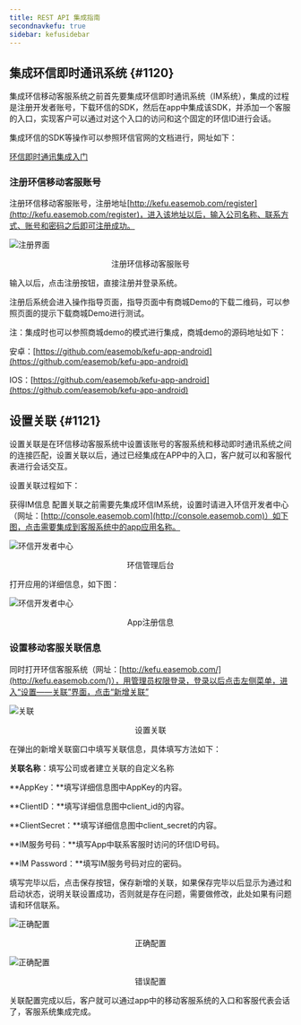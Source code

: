 ```yaml
---
title: REST API 集成指南
secondnavkefu: true
sidebar: kefusidebar
---
```

## 集成环信即时通讯系统 {#1120}

集成环信移动客服系统之前首先要集成环信即时通讯系统（IM系统），集成的过程是注册开发者账号，下载环信的SDK，然后在app中集成该SDK，并添加一个客服的入口，实现客户可以通过对这个入口的访问和这个固定的环信ID进行会话。

集成环信的SDK等操作可以参照环信官网的文档进行，网址如下：

[环信即时通讯集成入门](http://www.easemob.com/docs/gettingstart/)

### 注册环信移动客服账号 ###
注册环信移动客服账号，注册地址[http://kefu.easemob.com/register](http://kefu.easemob.com/register)，进入该地址以后，输入公司名称、联系方式、账号和密码之后即可注册成功。

![注册界面](/img/kefu/1.bmp)
<center>注册环信移动客服账号</center>


输入以后，点击注册按钮，直接注册并登录系统。

注册后系统会进入操作指导页面，指导页面中有商城Demo的下载二维码，可以参照页面的提示下载商城Demo进行测试。

注：集成时也可以参照商城demo的模式进行集成，商城demo的源码地址如下：

安卓：[https://github.com/easemob/kefu-app-android](https://github.com/easemob/kefu-app-android)

IOS：[https://github.com/easemob/kefu-app-android](https://github.com/easemob/kefu-app-android)

## 设置关联 {#1121}

  设置关联是在环信移动客服系统中设置该账号的客服系统和移动即时通讯系统之间的连接匹配，设置关联以后，通过已经集成在APP中的入口，客户就可以和客服代表进行会话交互。

  设置关联过程如下：

获得IM信息
配置关联之前需要先集成环信IM系统，设置时请进入环信开发者中心（网址：[http://console.easemob.com](http://console.easemob.com)）如下图，点击需要集成到客服系统中的app应用名称。

![环信开发者中心](/img/kefu/5.png)
<center>环信管理后台</center>

 打开应用的详细信息，如下图：

![环信开发者中心](/img/kefu/6.jpg)
<center>App注册信息</center>


### 设置移动客服关联信息 ###

同时打开环信客服系统（网址：[http://kefu.easemob.com/](http://kefu.easemob.com/)），用管理员权限登录，登录以后点击左侧菜单，进入“设置——关联”界面，点击“新增关联”

![关联](/img/kefu/7.jpg)
<center>设置关联</center>

在弹出的新增关联窗口中填写关联信息，具体填写方法如下：

**关联名称**：填写公司或者建立关联的自定义名称

**AppKey：**填写详细信息图中AppKey的内容。

**ClientID：**填写详细信息图中client_id的内容。

**ClientSecret：**填写详细信息图中client_secret的内容。

**IM服务号码：**填写App中联系客服时访问的环信ID号码。

**IM Password：**填写IM服务号码对应的密码。

填写完毕以后，点击保存按钮，保存新增的关联，如果保存完毕以后显示为通过和启动状态，说明关联设置成功，否则就是存在问题，需要做修改，此处如果有问题请和环信联系。

![正确配置](/img/kefu/8.png)
<center>正确配置</center>

![正确配置](/img/kefu/9.png)
<center>错误配置</center>
 
关联配置完成以后，客户就可以通过app中的移动客服系统的入口和客服代表会话了，客服系统集成完成。